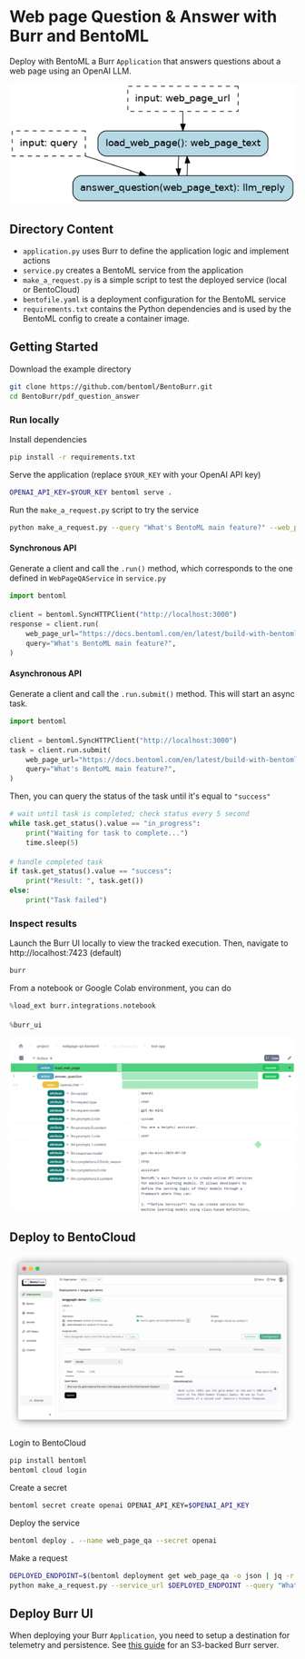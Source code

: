 # Web page Question & Answer with Burr and BentoML

Deploy with BentoML a Burr `Application` that answers questions about a web page using an OpenAI LLM.

![](./application.png)

## Directory Content

- `application.py` uses Burr to define the application logic and implement actions
- `service.py` creates a BentoML service from the application
- `make_a_request.py` is a simple script to test the deployed service (local or BentoCloud)
- `bentofile.yaml` is a deployment configuration for the BentoML service
- `requirements.txt` contains the Python dependencies and is used by the BentoML config to create a container image. 


## Getting Started

Download the example directory

```sh
git clone https://github.com/bentoml/BentoBurr.git
cd BentoBurr/pdf_question_answer
``` 

### Run locally

Install dependencies

```sh
pip install -r requirements.txt
```

Serve the application (replace `$YOUR_KEY` with your OpenAI API key)

```sh
OPENAI_API_KEY=$YOUR_KEY bentoml serve .
```

Run the `make_a_request.py` script to try the service

```sh
python make_a_request.py --query "What's BentoML main feature?" --web_page_url "https://docs.bentoml.com/en/latest/build-with-bentoml/services.html"
```

#### Synchronous API

Generate a client and call the `.run()` method, which corresponds to the one defined in `WebPageQAService` in `service.py`

```python
import bentoml

client = bentoml.SyncHTTPClient("http://localhost:3000")
response = client.run(
    web_page_url="https://docs.bentoml.com/en/latest/build-with-bentoml/services.html",
    query="What's BentoML main feature?",
)
```

#### Asynchronous API

Generate a client and call the `.run.submit()` method. This will start an async task.

```python
import bentoml

client = bentoml.SyncHTTPClient("http://localhost:3000")
task = client.run.submit(
    web_page_url="https://docs.bentoml.com/en/latest/build-with-bentoml/services.html",
    query="What's BentoML main feature?",
)
```

Then, you can query the status of the task until it's equal to `"success"`

```python
# wait until task is completed; check status every 5 second
while task.get_status().value == "in_progress":
    print("Waiting for task to complete...")
    time.sleep(5)

# handle completed task
if task.get_status().value == "success":
    print("Result: ", task.get())
else:
    print("Task failed")
```

### Inspect results

Launch the Burr UI locally to view the tracked execution. Then, navigate to http://localhost:7423 (default)

```sh
burr
```

From a notebook or Google Colab environment, you can do

```python
%load_ext burr.integrations.notebook

%burr_ui
```

![](burr_ui.png)

## Deploy to BentoCloud

![](bento_cloud.png)

Login to BentoCloud

```sh
pip install bentoml
bentoml cloud login
```

Create a secret

```sh
bentoml secret create openai OPENAI_API_KEY=$OPENAI_API_KEY
```

Deploy the service

```sh
bentoml deploy . --name web_page_qa --secret openai
```

Make a request

```sh
DEPLOYED_ENDPOINT=$(bentoml deployment get web_page_qa -o json | jq -r ".endpoint_urls[0]")
python make_a_request.py --service_url $DEPLOYED_ENDPOINT --query "What's BentoML?" --web_page_url "https://docs.bentoml.com/en/latest/build-with-bentoml/services.html"
``` 

## Deploy Burr UI

When deploying your Burr `Application`, you need to setup a destination for telemetry and persistence. See [this guide](https://github.com/DAGWorks-Inc/burr/tree/main/burr/tracking/server/s3) for an S3-backed Burr server.
